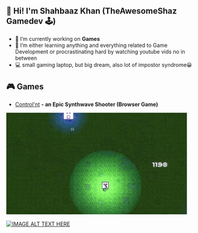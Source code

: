 ##  👋 Hi! I'm Shahbaaz Khan (TheAwesomeShaz Gamedev 🕹)


- 🔭 I’m currently working on <b>Games</b> 
- 🌱 I’m either learning anything and everything related to Game Development or procrastinating hard by watching youtube vids no in between
- 💻 small gaming laptop, but big dream, also lot of impostor syndrome😀

<!--
**ShahbaazKhan-TheAwesomeShaz/ShahbaazKhan-TheAwesomeShaz** is a ✨ _special_ ✨ repository because its `README.md` (this file) appears on your GitHub profile.

-->

## 🎮 Games
- [Control'nt](https://theawesomeshaz.itch.io/control-nt) <b>- an Epic Synthwave Shooter (Browser Game)</b>
<p align="left"><img src="https://github.com/ShahbaazKhan-TheAwesomeShaz/ShahbaazKhan-TheAwesomeShaz/blob/master/Control'nt%20GIF.gif" alt="cool GIF"></p>


[![IMAGE ALT TEXT HERE](https://img.youtube.com/vi/2fK3WPo2xf0&ab/0.jpg)](https://www.youtube.com/watch?v=2fK3WPo2xf0&ab_channel=TheAwesomeShaz)







